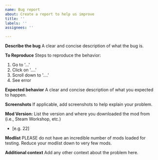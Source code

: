 ```yaml
---
name: Bug report
about: Create a report to help us improve
title: ''
labels: ''
assignees: ''

---
```


**Describe the bug**
A clear and concise description of what the bug is.

**To Reproduce**
Steps to reproduce the behavior:
1. Go to '...'
2. Click on '....'
3. Scroll down to '....'
4. See error

**Expected behavior**
A clear and concise description of what you expected to happen.

**Screenshots**
If applicable, add screenshots to help explain your problem.

**Mod Version:**
List the version and where you downloaded the mod from (i.e., Steam Workshop, etc.)
 -  [e.g. 22]

**Modlist**
PLEASE do not have an incredible number of mods loaded for testing. Reduce your modlist down to very few mods. 

**Additional context**
Add any other context about the problem here.
